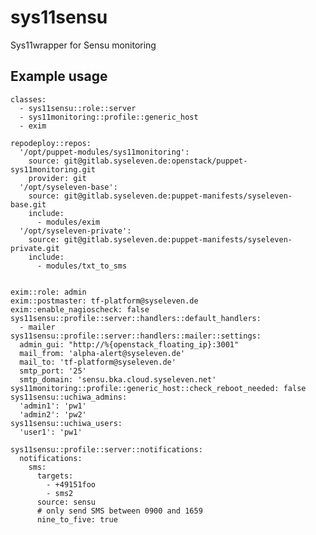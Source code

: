 # sys11sensu

Sys11wrapper for Sensu monitoring

## Example usage

    classes:
      - sys11sensu::role::server
      - sys11monitoring::profile::generic_host
      - exim
     
    repodeploy::repos:
      '/opt/puppet-modules/sys11monitoring':
        source: git@gitlab.syseleven.de:openstack/puppet-sys11monitoring.git
        provider: git
      '/opt/syseleven-base':
        source: git@gitlab.syseleven.de:puppet-manifests/syseleven-base.git
        include:
          - modules/exim
      '/opt/syseleven-private':
        source: git@gitlab.syseleven.de:puppet-manifests/syseleven-private.git
        include:
          - modules/txt_to_sms

      
    exim::role: admin
    exim::postmaster: tf-platform@syseleven.de
    exim::enable_nagioscheck: false  
    sys11sensu::profile::server::handlers::default_handlers:
      - mailer
    sys11sensu::profile::server::handlers::mailer::settings:
      admin_gui: "http://%{openstack_floating_ip}:3001"
      mail_from: 'alpha-alert@syseleven.de'
      mail_to: 'tf-platform@syseleven.de'
      smtp_port: '25'
      smtp_domain: 'sensu.bka.cloud.syseleven.net'
    sys11monitoring::profile::generic_host::check_reboot_needed: false
    sys11sensu::uchiwa_admins:
      'admin1': 'pw1'
      'admin2': 'pw2'
    sys11sensu::uchiwa_users:
      'user1': 'pw1'

    sys11sensu::profile::server::notifications:
      notifications:
        sms:
          targets:
            - +49151foo
            - sms2
          source: sensu
          # only send SMS between 0900 and 1659
          nine_to_five: true
